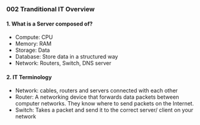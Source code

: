 ### 002 Tranditional IT Overview

#### 1. What is a Server composed of?
- Compute: CPU
- Memory: RAM
- Storage: Data
- Database: Store data in a structured way
- Network: Routers, Switch, DNS server

#### 2. IT Terminology
- Network: cables, routers and servers connected with each other
- Router: A networking device that forwards data packets between computer networks. They know where to send packets on the Internet.
- Switch: Takes a packet and send it to the correct server/ client on your network
